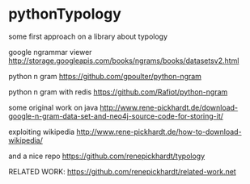 pythonTypology
==============

some first approach on a library about typology

google ngrammar viewer
http://storage.googleapis.com/books/ngrams/books/datasetsv2.html

python n gram 
https://github.com/gpoulter/python-ngram

python n gram with redis
https://github.com/Rafiot/python-ngram

some original work on java
http://www.rene-pickhardt.de/download-google-n-gram-data-set-and-neo4j-source-code-for-storing-it/

exploiting wikipedia
http://www.rene-pickhardt.de/how-to-download-wikipedia/

and a nice repo
https://github.com/renepickhardt/typology


RELATED WORK:
https://github.com/renepickhardt/related-work.net
